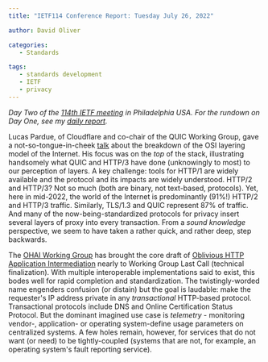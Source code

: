 ```yaml
---
title: "IETF114 Conference Report: Tuesday July 26, 2022"

author: David Oliver

categories:
   - Standards

tags:
   - standards development
   - IETF
   - privacy
---
```


*Day Two of the [114th IETF meeting](https://www.ietf.org/how/meetings/114/) in Philadelphia USA. For the rundown on Day One, see my [daily report](https://guardianproject.info/2022/07/25/ietf114-conference-report-monday-july-25-2022/).*

Lucas Pardue, of Cloudflare and co-chair of the QUIC Working Group, gave a not-so-tongue-in-cheek [talk](https://datatracker.ietf.org/meeting/114/materials/slides-114-anrw-sessa-keynote-00) about the breakdown of the OSI layering model of the Internet. His focus was on the *top* of the stack, illustrating handsomely what QUIC and HTTP/3 have done (unknowingly to most) to our perception of layers.  A key challenge: tools for HTTP/1 are widely available and the protocol and its impacts are widely understood.  HTTP/2 and HTTP/3? Not so much (both are binary, not text-based, protocols).  Yet, here in mid-2022, the world of the Internet is predominantly (91%!) HTTP/2 and HTTP/3 traffic.  Similarly, TLS/1.3 and QUIC represent 87% of traffic. And many of the now-being-standardized protocols for privacy insert several layers of proxy into every transaction. From a *sound knowledge* perspective, we seem to have taken a rather quick, and rather deep, step backwards.

The [OHAI Working Group](https://datatracker.ietf.org/wg/ohai/about/) has brought the core draft of [Oblivious HTTP Application Intermediation](https://datatracker.ietf.org/doc/draft-ietf-ohai-ohttp/) nearly to Working Group Last Call (technical finalization). With multiple interoperable implementations said to exist, this bodes well for rapid completion and standardization. The twistingly-worded name engenders confusion (or distain) but the goal is laudable: make the requester's IP address private in any *transactional* HTTP-based protocol. Transactional protocols include DNS and Online Certification Status Protocol. But the dominant imagined use case is *telemetry* - monitoring vendor-, application- or operating system-define usage parameters on centralized systems. A few holes remain, however, for services that do not want (or need) to be tightly-coupled (systems that are not, for example, an operating system's fault reporting service).
